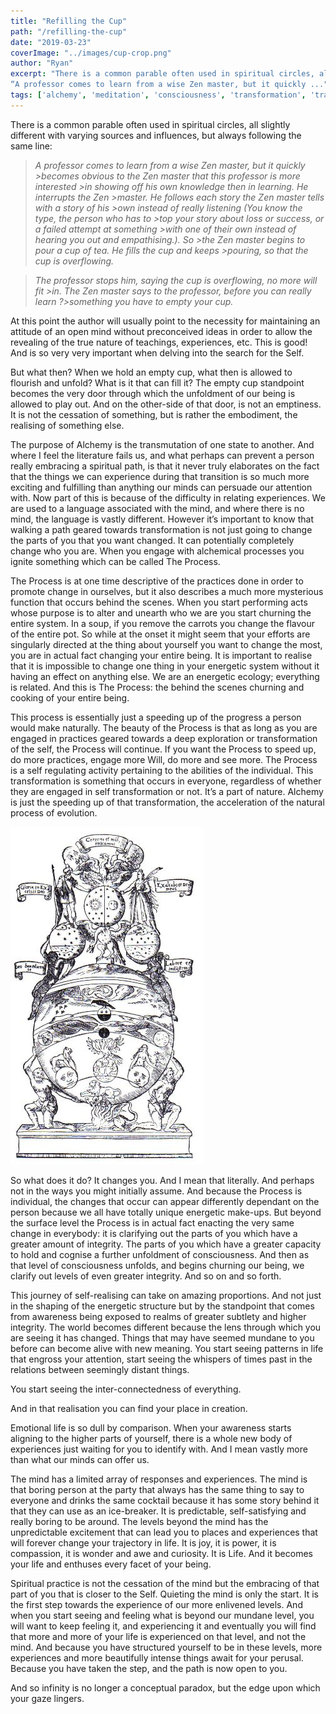 ```yaml
---
title: "Refilling the Cup"
path: "/refilling-the-cup"
date: "2019-03-23"
coverImage: "../images/cup-crop.png"
author: "Ryan"
excerpt: "There is a common parable often used in spiritual circles, all slightly different with varying sources and influences, but always following the same line:
“A professor comes to learn from a wise Zen master, but it quickly ..."
tags: ['alchemy', 'meditation', 'consciousness', 'transformation', 'transmutation', 'the process']
---
```


There is a common parable often used in spiritual circles, all slightly different with varying sources and influences, but always following the same line:

> _A professor comes to learn from a wise Zen master, but it quickly >becomes obvious to the Zen master that this professor is more interested >in showing off his own knowledge then in learning. He interrupts the Zen >master. He follows each story the Zen master tells with a story of his >own instead of really listening (You know the type, the person who has to >top your story about loss or success, or a failed attempt at something >with one of their own instead of hearing you out and empathising.). So >the Zen master begins to pour a cup of tea. He fills the cup and keeps >pouring, so that the cup is overflowing._

> _The professor stops him, saying the cup is overflowing, no more will fit >in. The Zen master says to the professor, before you can really learn ?>something you have to empty your cup._

At this point the author will usually point to the necessity for maintaining an attitude of an open mind without preconceived ideas in order to allow the revealing of the true nature of teachings, experiences, etc. This is good! And is so very very important when delving into the search for the Self.

But what then? When we hold an empty cup, what then is allowed to flourish and unfold? What is it that can fill it? The empty cup standpoint becomes the very door through which the unfoldment of our being is allowed to play out. And on the other-side of that door, is not an emptiness. It is not the cessation of something, but is rather the embodiment, the realising of something else.

The purpose of Alchemy is the transmutation of one state to another. And where I feel the literature fails us, and what perhaps can prevent a person really embracing a spiritual path, is that it never truly elaborates on the fact that the things we can experience during that transition is so much more exciting and fulfilling than anything our minds can persuade our attention with. Now part of this is because of the difficulty in relating experiences. We are used to a language associated with the mind, and where there is no mind, the language is vastly different. However it’s important to know that walking a path geared towards transformation is not just going to change the parts of you that you want changed. It can potentially completely change who you are.
When you engage with alchemical processes you ignite something which can be called The Process.

The Process is at one time descriptive of the practices done in order to promote change in ourselves, but it also describes a much more mysterious function that occurs behind the scenes. When you start performing acts whose purpose is to alter and unearth who we are you start churning the entire system. In a soup, if you remove the carrots you change the flavour of the entire pot. So while at the onset it might seem that your efforts are singularly directed at the thing about yourself you want to change the most, you are in actual fact changing your entire being. It is important to realise that it is impossible to change one thing in your energetic system without it having an effect on anything else. We are an energetic ecology; everything is related. And this is The Process: the behind the scenes churning and cooking of your entire being.

This process is essentially just a speeding up of the progress a person would make naturally. The beauty of the Process is that as long as you are engaged in practices geared towards a deep exploration or transformation of the self, the Process will continue. If you want the Process to speed up, do more practices, engage more Will, do more and see more. The Process is a self regulating activity pertaining to the abilities of the individual. This transformation is something that occurs in everyone, regardless of whether they are engaged in self transformation or not. It’s a part of nature. Alchemy is just the speeding up of that transformation, the acceleration of the natural process of evolution.

![process](../images/processymbol.jpg)

So what does it do? It changes you. And I mean that literally. And perhaps not in the ways you might initially assume. And because the Process is individual, the changes that occur can appear differently dependant on the person because we all have totally unique energetic make-ups. But beyond the surface level the Process is in actual fact enacting the very same change in everybody: it is clarifying out the parts of you which have a greater amount of integrity. The parts of you which have a greater capacity to hold and cognise a further unfoldment of consciousness. And then as that level of consciousness unfolds, and begins churning our being, we clarify out levels of even greater integrity. And so on and so forth.

This journey of self-realising can take on amazing proportions. And not just in the shaping of the energetic structure but by the standpoint that comes from awareness being exposed to realms of greater subtlety and higher integrity. The world becomes different because the lens through which you are seeing it has changed. Things that may have seemed mundane to you before can become alive with new meaning. You start seeing patterns in life that engross your attention, start seeing the whispers of times past in the relations between seemingly distant things.

You start seeing the inter-connectedness of everything.

And in that realisation you can find your place in creation.

Emotional life is so dull by comparison. When your awareness starts aligning to the higher parts of yourself, there is a whole new body of experiences just waiting for you to identify with. And I mean vastly more than what our minds can offer us.

The mind has a limited array of responses and experiences. The mind is that boring person at the party that always has the same thing to say to everyone and drinks the same cocktail because it has some story behind it that they can use as an ice-breaker. It is predictable, self-satisfying and really boring to be around. The levels beyond the mind has the unpredictable excitement that can lead you to places and experiences that will forever change your trajectory in life. It is joy, it is power, it is compassion, it is wonder and awe and curiosity. It is Life. And it becomes your life and enthuses every facet of your being.

Spiritual practice is not the cessation of the mind but the embracing of that part of you that is closer to the Self. Quieting the mind is only the start. It is the first step towards the experience of our more enlivened levels. And when you start seeing and feeling what is beyond our mundane level, you will want to keep feeling it, and experiencing it and eventually you will find that more and more of your life is experienced on that level, and not the mind. And because you have structured yourself to be in these levels, more experiences and more beautifully intense things await for your perusal. Because you have taken the step, and the path is now open to you.

And so infinity is no longer a conceptual paradox, but the edge upon which your gaze lingers.

